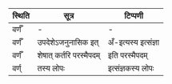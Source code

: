 | स्थिति | सूत्र | टिप्पणी |
| ----- | ------- | ------ |
| वर्णँ | - | - |
| वर्णँ | उपदेशेऽजनुनासिक इत् | अँ-इत्यस्य इत्संज्ञा |
| वर्णँ | शेषात् कर्तरि परस्मैपदम् | इति परस्मैपदम् |
| वर्ण् | तस्य लोपः | इत्संज्ञकस्य लोपः |
